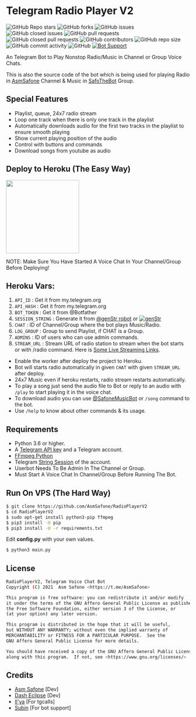 # Telegram Radio Player V2
![GitHub Repo stars](https://img.shields.io/github/stars/AsmSafone/RadioPlayerV2?color=blue&style=flat)
![GitHub forks](https://img.shields.io/github/forks/AsmSafone/RadioPlayerV2?color=green&style=flat)
![GitHub issues](https://img.shields.io/github/issues/AsmSafone/RadioPlayerV2)
![GitHub closed issues](https://img.shields.io/github/issues-closed/AsmSafone/RadioPlayerV2)
![GitHub pull requests](https://img.shields.io/github/issues-pr/AsmSafone/RadioPlayerV2)
![GitHub closed pull requests](https://img.shields.io/github/issues-pr-closed/AsmSafone/RadioPlayerV2)
![GitHub contributors](https://img.shields.io/github/contributors/AsmSafone/RadioPlayerV2?style=flat)
![GitHub repo size](https://img.shields.io/github/repo-size/AsmSafone/RadioPlayerV2?color=red)
![GitHub commit activity](https://img.shields.io/github/commit-activity/m/AsmSafone/RadioPlayerV2)
![GitHub](https://img.shields.io/github/license/AsmSafone/RadioPlayerV2)
[![Bot Support](https://img.shields.io/badge/Radio%20Player%20V2-support%20group-blue)](https://t.me/safothebot)


An Telegram Bot to Play Nonstop Radio/Music in Channel or Group Voice Chats.

This is also the source code of the bot which is being used for playing
Radio in [AsmSafone](https://t.me/AsmSafone) Channel & Music in [SafoTheBot](https://t.me/safothebot) Group.

## Special Features

- Playlist, queue, 24x7 radio stream
- Loop one track when there is only one track in the playlist
- Automatically downloads audio for the first two tracks in the playlist to ensure smooth playing
- Show current playing position of the audio
- Control with buttons and commands
- Download songs from youtube as audio

## Deploy to Heroku (The Easy Way)

<p><a href="https://heroku.com/deploy?template=https://github.com/MsdSdm/RadioPlayerV2"> <img src="https://img.shields.io/badge/Deploy%20To%20Heroku-blueviolet?style=for-the-badge&logo=heroku" width="200""/></a></p>
NOTE: Make Sure You Have Started A Voice Chat In Your Channel/Group Before Deploying!

## Heroku Vars:
1. `API_ID` : Get it from my.telegram.org
2. `API_HASH` : Get it from my.telegram.org
3. `BOT_TOKEN` : Get it from @Botfather
4. `SESSION_STRING` : Generate it from [@genStr robot](http://t.me/genStr_robot) or [![genStr](https://img.shields.io/badge/repl.it-genStr-yellowgreen)](https://repl.it/@AsmSafone/genStr)
5. `CHAT` : ID of Channel/Group where the bot plays Music/Radio.
6. `LOG_GROUP` : Group to send Playlist, if CHAT is a Group.
7. `ADMINS` : ID of users who can use admin commands.
8. `STREAM_URL` : Stream URL of radio station to stream when the bot starts or with /radio command. Here is [Some Live Streaming Links](https://telegra.ph/Live-Radio-Stream-Links-05-17).

- Enable the worker after deploy the project to Heroku.
- Bot will starts radio automatically in given `CHAT` with given `STREAM_URL` after deploy. 
- 24x7 Music even if heroku restarts, radio stream restarts automatically.  
- To play a song just send the audio file to Bot or reply to an audio with `/play` to start playing it in the voice chat.
- To download audio you can use [@SafoneMusicBot](http://t.me/SafoneMusicBot) or `/song` command to the bot.
- Use `/help` to know about other commands & its usage.

## Requirements

- Python 3.6 or higher.
- A
  [Telegram API key](https://docs.pyrogram.org/intro/quickstart#enjoy-the-api)
  and a Telegram account.
- [FFmpeg Python](https://www.ffmpeg.org/)
- Telegram [String Session](http://t.me/genStr_robot) of the account.
- Userbot Needs To Be Admin In The Channel or Group.
- Must Start A Voice Chat In Channel/Group Before Running The Bot.

## Run On VPS (The Hard Way)

```sh
$ git clone https://github.com/AsmSafone/RadioPlayerV2
$ cd RadioPlayerV2
$ sudo apt-get install python3-pip ffmpeg
$ pip3 install -U pip
$ pip3 install -U -r requirements.txt
```
Edit **config.py** with your own values.

```sh
$ python3 main.py
```

## License
```sh
RadioPlayerV2, Telegram Voice Chat Bot
Copyright (C) 2021  Asm Safone <https://t.me/AsmSafone>

This program is free software: you can redistribute it and/or modify
it under the terms of the GNU Affero General Public License as published by
the Free Software Foundation, either version 3 of the License, or
(at your option) any later version.

This program is distributed in the hope that it will be useful,
but WITHOUT ANY WARRANTY; without even the implied warranty of
MERCHANTABILITY or FITNESS FOR A PARTICULAR PURPOSE.  See the
GNU Affero General Public License for more details.

You should have received a copy of the GNU Affero General Public License
along with this program.  If not, see <https://www.gnu.org/licenses/>
```
## Credits

- [Asm Safone](https://github.com/AsmSafone) [Dev]
- [Dash Eclipse](https://github.com/dashezup) [Dev]
- [Il'ya](https://github.com/MarshalX) [For tgcalls]
- [Subin](https://github.com/subinps) [For bot support]
